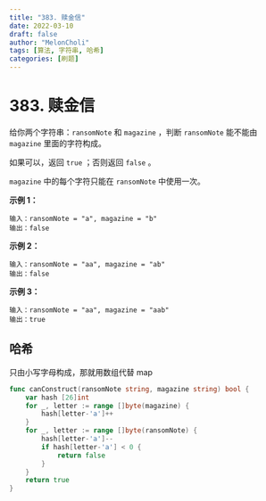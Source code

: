 ```yaml
---
title: "383. 赎金信"
date: 2022-03-10
draft: false
author: "MelonCholi"
tags: [算法, 字符串, 哈希]
categories: [刷题]
---
```


# 383. 赎金信

给你两个字符串：`ransomNote` 和 `magazine` ，判断 `ransomNote` 能不能由 `magazine` 里面的字符构成。

如果可以，返回 `true` ；否则返回 `false` 。

`magazine` 中的每个字符只能在 `ransomNote` 中使用一次。

**示例 1：**

```
输入：ransomNote = "a", magazine = "b"
输出：false
```

**示例 2：**

```
输入：ransomNote = "aa", magazine = "ab"
输出：false
```

**示例 3：**

```
输入：ransomNote = "aa", magazine = "aab"
输出：true
```

## 哈希

只由小写字母构成，那就用数组代替 map

```go
func canConstruct(ransomNote string, magazine string) bool {
	var hash [26]int
	for _, letter := range []byte(magazine) {
		hash[letter-'a']++
	}
	for _, letter := range []byte(ransomNote) {
		hash[letter-'a']--
		if hash[letter-'a'] < 0 {
			return false
		}
	}
	return true
}
```

